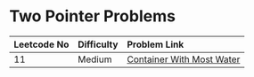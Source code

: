 # Two Pointer Problems



| Leetcode No | Difficulty | Problem Link |
| :--- | :--- | :--- |
| 11 | Medium | [Container With Most Water](../difficulty-based-problem-index/leetcode-medium/leetcode-11-container-with-most-water.md) |

